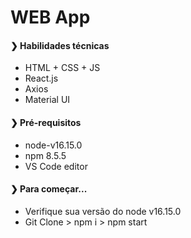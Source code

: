 
# WEB App

#### ❯ Habilidades técnicas
* HTML + CSS + JS
* React.js
* Axios
* Material UI

#### ❯ Pré-requisitos
* node-v16.15.0
* npm 8.5.5 
* VS Code editor

#### ❯ Para começar...
* Verifique sua versão do node v16.15.0
* Git Clone > npm i > npm start
